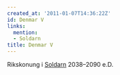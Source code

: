 ```yaml
---
created_at: '2011-01-07T14:36:22Z'
id: Denmar V
links:
  mention:
  - Soldarn
title: Denmar V
---
```


Rikskonung i [Soldarn] 2038–2090 e.D.

  [Soldarn]: Soldarn